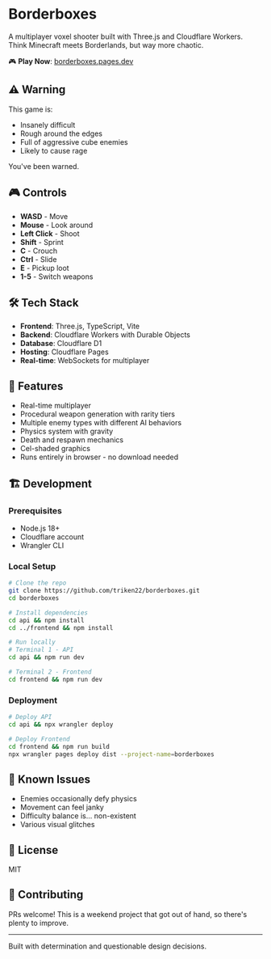 # Borderboxes

A multiplayer voxel shooter built with Three.js and Cloudflare Workers. Think Minecraft meets Borderlands, but way more chaotic.

🎮 **Play Now**: [borderboxes.pages.dev](https://borderboxes.pages.dev)

## ⚠️ Warning

This game is:
- Insanely difficult
- Rough around the edges
- Full of aggressive cube enemies
- Likely to cause rage

You've been warned.

## 🎮 Controls

- **WASD** - Move
- **Mouse** - Look around
- **Left Click** - Shoot
- **Shift** - Sprint
- **C** - Crouch
- **Ctrl** - Slide
- **E** - Pickup loot
- **1-5** - Switch weapons

## 🛠 Tech Stack

- **Frontend**: Three.js, TypeScript, Vite
- **Backend**: Cloudflare Workers with Durable Objects
- **Database**: Cloudflare D1
- **Hosting**: Cloudflare Pages
- **Real-time**: WebSockets for multiplayer

## 🚀 Features

- Real-time multiplayer
- Procedural weapon generation with rarity tiers
- Multiple enemy types with different AI behaviors
- Physics system with gravity
- Death and respawn mechanics
- Cel-shaded graphics
- Runs entirely in browser - no download needed

## 🏗 Development

### Prerequisites
- Node.js 18+
- Cloudflare account
- Wrangler CLI

### Local Setup

```bash
# Clone the repo
git clone https://github.com/triken22/borderboxes.git
cd borderboxes

# Install dependencies
cd api && npm install
cd ../frontend && npm install

# Run locally
# Terminal 1 - API
cd api && npm run dev

# Terminal 2 - Frontend
cd frontend && npm run dev
```

### Deployment

```bash
# Deploy API
cd api && npx wrangler deploy

# Deploy Frontend
cd frontend && npm run build
npx wrangler pages deploy dist --project-name=borderboxes
```

## 🐛 Known Issues

- Enemies occasionally defy physics
- Movement can feel janky
- Difficulty balance is... non-existent
- Various visual glitches

## 📝 License

MIT

## 🤝 Contributing

PRs welcome! This is a weekend project that got out of hand, so there's plenty to improve.

---

Built with determination and questionable design decisions.